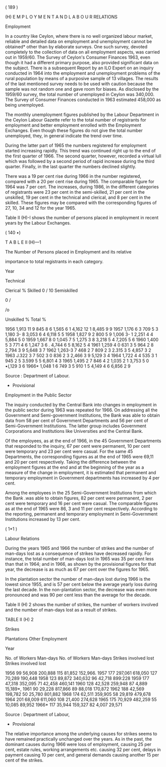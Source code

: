 ( 189 )

(H) E M P L O Y M E N T A N D L A B O U R RELATIONS

Employment

In a country like Ceylon, where there is no well organized labour market, reliable and detailed data on employment and unemployment cannot be obtained* other than by elaborate surveys. One such survey, devoted completely to the collection of data on all employment aspects, was carried out in 1959/60. The Survey of Ceylon's Consumer Finances 1963, even though it had a different primary purpose, also provided significant data on the subject. There is a subsequent Report by an ILO Expert on an inquiry conducted in 1964 into the employment and unemployment problems of the rural population by means of a purposive sample of 13 villages. The results of the last mentioned survey needs to be used with caution because the sample was not random one and gave room for biases. As disclosed by the 1959/60 survey, the total number of unemployed in Ceylon was 340,000. The Survey of Consumer Finances conducted in 1963 estimated 458,000 as being unemployed.

The monthly unemployment figures published by the Labour Department in the Ceylon Labour Gazette refer to the total number of registrants for employ­ment and better employment enrolled with the Employment Exchanges. Even though these figures do not give the total number unemployed, they, in general indicate the trend over time.

During the latter part of 1965 the numbers registered for employment started increasing rapidly. This trend was continued right up to the end of the first quarter of 1966. The second quarter, however, recorded a virtual lull which was followed by a second period of rapid increase during the third quarter. Finally, in the last quarter the numbers declined slightly.

There was a 19 per cent rise during 1966 in the number registered, compared with a 20 per cent rise during 1965. The comparable figure for 1964 was 7 per cert. The increases, during 1986, in the different categories of registrants were 23 per cent in the semi-skilled, 21 per cent in the unskilled, 19 per cent in the technical and clerical, and 8 per cent in the skilled. These figures may be com­pared with the corresponding figures of 27, 10, 34 and 12 for the year 1965.

Table II (H)-l shows the number of persons placed in employment in recent years by the Labour Exchanges.

( 140 •)

T A B L E II (H)—1

The Number of Persons placed in Employment and its relative

importance to total registrants in each category.

Year

Technical

Clerical % Skilled 0 / 10 Semi­skilled

0 /

/o

Un­skilled % Total %

1956 1,913 11 9 845 8 6 1,565 6 1 4,162 12 1 8,485 9 9 1957 1,176 6 3 709 5 3 1,180 3- 8 3,053 6 4 6,118 5 5 1958 1,827 9 2 800 5 9 1,006 3- 1 2,251 4 4 5,884 5 0 1959 1,667 8 0 1,045 7 5 1,275 3 8 3,218 5 4 7,205 5 6 1960 1,400 5 3 771 4 6 1,247 3 6 . 4,744 6 5 8,162 5 4 1961 1,259 4 0 631 3 5 964 2 8 2,794 3 9 5,648 3 7 1962 1,263-3 7 468 2 7 809 2 3 2.315 3 5 4,857 3 2 1963 J.322 3 7 502 3 0 836 2 3 2,466 3 9 5,129 3 4 1964 1,722 4 4 535 3 1 945 2 5 3.599 5 5 6,801 4 3 1965 1,495 2 7 846 4 2 1,035 2 1 3,753 5 0 •(,129 3 6 1966* 1,048 1 6 749 3 5 910 1 5 4,149 4 6 6,856 2 9

Source : Department of Labour.

* Provisional

Employment in the Public Sector

The inquiry conducted by the Central Bank into changes in employment in the public sector during 1963 was repeated for 1966. On addressing all the Government and Semi-government Institutions, the Bank was able to obtain data from 58 per cent of Government Departments and 56 per cent of Semi-Government Institutions. The latter group includes Government Corporations and Institutions like Universities and the Central Bank.

Of the employees, as at the end of 1966, in the 45 Government Departments that responded to the inquiry, 67 per cent were permanent, 10 per cent were temporary and 23 per cent were casual. For the same 45 Departments, the corresponding figures as at the end of 1965 were 69,11 and 20 per cent respectively. Taking the difference between the employment figures at the end and at the beginning of the year as a measure of the change in employment, it is estimated that permanent and temporary employment in Government departments has increased by 4 per cent.

Among the employees in the 25 Semi-Government Institutions from which the Bank .was able to obtain figures, 82 per cent were permanent, 2 per cent were temporary and 16 per cent were casual. The comparable figures as at the end of 1965 were 86, 3 and 11 per cent respectively. According to the reporting, per­manent and temporary employment in Semi-Government Institutions increased by 13 per cent.

( 1*1 )

Labour Relations

During the years 1965 and 1966 the number of strikes and the number of man-days lost as a consequence of strikes have decreased rapidly. For instance, the total number of man-days lost in 1965 was 35 per cent less than that in 1964; and in 1966, as shown by the provisional figures for that year, the decrease is as much as 67 per cent over the figures for 1965.

In the plantation sector the number of man-days lost during 1966 is the lowest since 1955, and is 57 per cent below the average yearly loss during the last decade. In the non-plantation sector, the decrease was even more pronounced and was 90 per cent less than the average for the decade.

Table II (H) 2 shows the number of strikes, the number of workers involved and the number of man-days lost as a result of strikes.

TABLE II (H) 2

Strikes

Plantations Other Employment

Year

No. of Workers Man-days No. of Workers Man-days Strikes involved lost Strikes involved lost

1956 99 56,908 200,888 115 81,852 152,966. 1957 177 297,061 618,050 127 70,289 190,448 1958 123 89,872 340,632 96 42,718 899:228 1959 177 47,318 352,095 71 42,458 460,141 1960 128 42,528 259,948 87 4,889 15,189*, 1961 90 29,228 817,866 89 88,018 170,872 1962 188 42,569 198,782 50 25,780 801,882 1968 174 62,511 359,905 58 29,819 479,678 1964 201 68,009 611,060 108 21,400 274,628 1965 175 70,929 482,259 55 10,085 89,952 1966* 117 35,944 159,327 82 4,007 29,571

Source : Department of Labour,

* Provisional

The relative importance among the underlying causes for strikes seems to have remained practically unchanged over the years. As in the past, the domi­nant causes during 1966 were loss of employment, causing 25 per cent, estate rules, working arrangements etc. causing 32 per cent, delays in payment causing 10 per cent, and general demands causing another 15 per cent of the strikes.